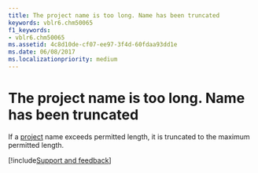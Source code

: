 ```yaml
---
title: The project name is too long. Name has been truncated
keywords: vblr6.chm50065
f1_keywords:
- vblr6.chm50065
ms.assetid: 4c8d10de-cf07-ee97-3f4d-60fdaa93dd1e
ms.date: 06/08/2017
ms.localizationpriority: medium
---
```



# The project name is too long. Name has been truncated

If a [project](../../Glossary/vbe-glossary.md#project) name exceeds permitted length, it is truncated to the maximum permitted length.

[!include[Support and feedback](~/includes/feedback-boilerplate.md)]
